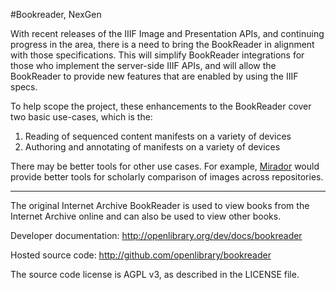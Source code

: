#Bookreader, NexGen

With recent releases of the IIIF Image and Presentation APIs, and continuing progress in the area, there is a need
to bring the BookReader in alignment with those specifications.  This will simplify BookReader integrations for those 
who implement the server-side IIIF APIs, and will allow the BookReader to provide new features that are enabled by 
using the IIIF specs.

To help scope the project, these enhancements to the BookReader cover two basic use-cases, which is the: 

1.  Reading of sequenced content manifests on a variety of devices
2.  Authoring and annotating of manifests on a variety of devices

There may be better tools for other use cases.  For example, [Mirador](http://github.com/iiif/m2) would provide better tools for scholarly comparison of images across repositories. 

---

The original Internet Archive BookReader is used to view books from the Internet Archive
online and can also be used to view other books.

Developer documentation:
http://openlibrary.org/dev/docs/bookreader

Hosted source code:
http://github.com/openlibrary/bookreader

The source code license is AGPL v3, as described in the LICENSE file.
